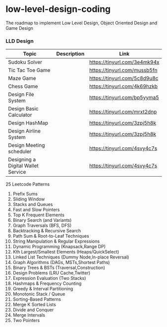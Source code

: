 # low-level-design-coding
The roadmap to implement Low Level Design, Object Oriented Design and Game Design


### LLD Design
| Topic                    | Description                                             | Link                               |
|--------------------------|---------------------------------------------------------|------------------------------------|
| Sudoku Solver            |                                                         | https://tinyurl.com/3e4mk94x       |
| Tic Tac Toe Game         |                                                         | https://tinyurl.com/mussb5fn       |
| Maze Game                |                                                         | https://tinyurl.com/5c8d9u8c       |
| Chess Game               |                                                         | https://tinyurl.com/4k69hzkb       |
| Design File System       |                                                         | https://tinyurl.com/bp5yyma5       | 
| Design Basic Calculator  |                                                         | https://tinyurl.com/mrxt2dnp       | 
| Design HashMap           |                                                         | https://tinyurl.com/3zpj5h8k       | 
| Design Airline System    |                                                         | https://tinyurl.com/3zpj5h8k       | 
| Design Meeting scheduler |                                                         | https://tinyurl.com/4svy4c7s       | 
| Designing a Digital Wallet Service |                                               | https://tinyurl.com/4svy4c7s       | 



25 Leetcode Patterns 

1. Prefix Sums
2. Sliding Window
3. Stacks and Queues
4. Fast and Slow Pointers
5. Top K Frequent Elements
6. Binary Search (and Variants)
7. Graph Traversals (BFS, DFS)
8. Backtracking & Recursive Search
9. Path Sum & Root-to-Leaf Techniques
10. String Manipulation & Regular Expressions
11. Dynamic Programming (Knapsack,Range DP)
12. Kth Largest/Smallest Elements (Heaps/QuickSelect)
13. Linked List Techniques (Dummy Node,In-place Reversal)
14. Graph Algorithms (DAGs, MSTs,Shortest Paths)
15. Binary Trees & BSTs (Traversal,Construction)
16. Design Problems (LRU Cache,Twitter)
17. Expression Evaluation (Two Stacks)
18. Hashmaps & Frequency Counting
19. Greedy & Interval Partitioning
20. Monotonic Stack / Queue
21. Sorting-Based Patterns
22. Merge K Sorted Lists
23. Divide and Conquer
24. Merge Intervals
25. Two Pointers




